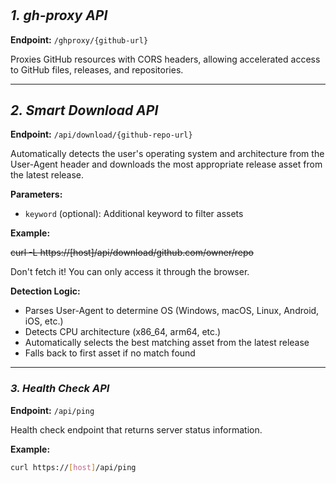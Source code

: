 #

## _1. gh-proxy API_

**Endpoint:** `/ghproxy/{github-url}`

Proxies GitHub resources with CORS headers, allowing accelerated access to GitHub files, releases, and repositories.

---

## _2. Smart Download API_

**Endpoint:** `/api/download/{github-repo-url}`

Automatically detects the user's operating system and architecture from the User-Agent header and downloads the most appropriate release asset from the latest release.

**Parameters:**

- `keyword` (optional): Additional keyword to filter assets

**Example:**

~~curl -L https://[host]/api/download/github.com/owner/repo~~

Don't fetch it! You can only access it through the browser.

**Detection Logic:**

- Parses User-Agent to determine OS (Windows, macOS, Linux, Android, iOS, etc.)
- Detects CPU architecture (x86_64, arm64, etc.)
- Automatically selects the best matching asset from the latest release
- Falls back to first asset if no match found

---

### _3. Health Check API_

**Endpoint:** `/api/ping`

Health check endpoint that returns server status information.

**Example:**

```bash
curl https://[host]/api/ping
```
